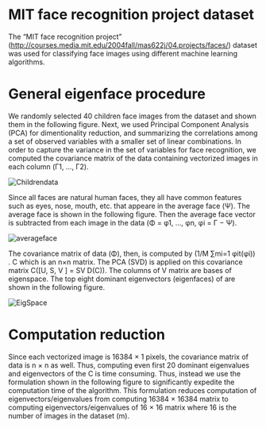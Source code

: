 # MIT face recognition project dataset
The “MIT face recognition project” (http://courses.media.mit.edu/2004fall/mas622j/04.projects/faces/) dataset was used for classifying face images using different machine learning algorithms.

# General eigenface procedure
We randomly selected 40 children face images from the dataset and shown them in the following figure. Next, we used Principal Component Analysis (PCA) for dimentionality reduction, and summarizing the correlations among a set of observed variables with a smaller set of linear combinations. In order to capture the variance in the set of variables for face recognition, we computed the covariance matrix of the data containing vectorized images in each column (Γ1, ..., Γ2).

![Childrendata](https://user-images.githubusercontent.com/43753085/104047465-4ee5bf80-51a7-11eb-8372-9b6b14363cdd.png)

Since all faces are natural human faces, they all have common features such as eyes, nose, mouth, etc. that appeare in the average face (Ψ). The average face is shown in the following figure. Then the average face vector is subtracted from each image in the data (Φ = φ1, ..., φn, φi = Γ − Ψ). 

![averageface](https://user-images.githubusercontent.com/43753085/104048518-f1eb0900-51a8-11eb-9ac7-b8bba5572104.png)

The covariance matrix of data (Φ), then, is computed by (1/M ∑mi=1 φit(φi)) . C which is an n×n matrix. The PCA (SVD) is applied on this covariance matrix C([U, S, V ] = SV D(C)). The columns of V matrix are bases of eigenspace. The top eight dominant eigenvectors (eigenfaces) of are shown in the following figure.

![EigSpace](https://user-images.githubusercontent.com/43753085/104048837-87869880-51a9-11eb-98e7-37639eb2e6ca.png)

# Computation reduction

Since each vectorized image is 16384 × 1 pixels, the covariance matrix of data is n × n as well. Thus, computing even first 20 dominant eigenvalues and eigenvectors of the C is time consuming. Thus, instead we use the formulation shown in the following figure to significantly expedite the computation time of the algorithm. This formulation reduces computation of eigenvectors/eigenvalues from computing 16384 × 16384 matrix to computing eigenvectors/eigenvalues of 16 × 16 matrix where 16 is the number of images in the dataset (m).

